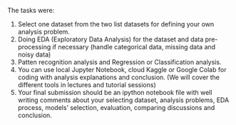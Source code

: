 The tasks were: 
1. Select one dataset from the two list datasets for defining your own analysis problem. 
2. Doing EDA (Exploratory Data Analysis) for the dataset and data pre-processing if 
necessary (handle categorical data, missing data and noisy data) 
3. Patten recognition analysis and Regression or Classification analysis.
4. You can use local Jupyter Notebook, cloud Kaggle or Google Colab for coding with 
analysis explanations and conclusion. (We will cover the different tools in lectures and 
tutorial sessions) 
5. Your final submission should be an ipython notebook file with well writing comments 
about your selecting dataset, analysis problems, EDA process, models’ selection, 
evaluation, comparing discussions and conclusion. 
